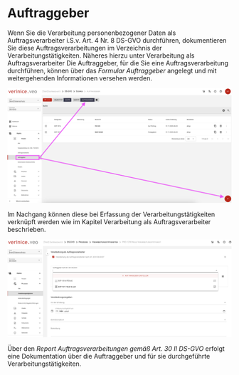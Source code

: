 # Auftraggeber

Wenn Sie die Verarbeitung personenbezogener Daten als Auftragsverarbeiter i.S.v. Art. 4 Nr. 8 DS-GVO durchführen, dokumentieren Sie diese Auftragsverarbeitungen im Verzeichnis der
Verarbeitungstätigkeiten. Näheres hierzu unter Verarbeitung als Auftragsverarbeiter
Die Auftraggeber, für die Sie eine Auftragsverarbeitung durchführen, können über das *Formular Auftraggeber* angelegt und mit weitergehenden Informationen versehen werden.

![Auftraggeber](/assets/domain-ds-gvo/Bild22.png) 

Im Nachgang können diese bei Erfassung der Verarbeitungstätigkeiten verknüpft werden wie im Kapitel Verarbeitung als Auftragsverarbeiter beschrieben.

![Auftraggeber](/assets/domain-ds-gvo/Bild22a.png) 

Über den *Report Auftragsverarbeitungen gemäß Art. 30 II DS-GVO* erfolgt eine Dokumentation über die Auftraggeber und für sie durchgeführte Verarbeitungstätigkeiten.
